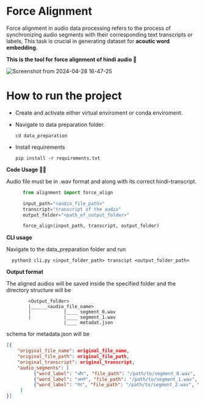 # Force Alignment 
Force alignment in audio data processing refers to the process of synchronizing audio segments with their corresponding text transcripts or labels, This task is crucial in 
generating dataset for **acoutic word embedding**. 

**This is the tool for force alignment of hindi audio 💪**

![Screenshot from 2024-04-28 16-47-25](https://github.com/xorsuyash/hindi-acoustic-word-embedding/assets/98162846/0076c28e-5266-4961-af75-3a1669a9de23)

# How to run the project 
* Create and activate either virtual enviroment or conda enviroment.
* Navigate to data preparation folder.

      cd data_preparation
* Install requirements

      pip install -r requirements.txt

**Code Usage 👨‍💻**

Audio file must be in .wav format and along with its correct hindi-transcript.
```python
      from alignment import force_align

      input_path="<audio_file_path>"
      transcript="transcript of the audio"
      output_folder="<path_of_output_folder>"

      force_align(input_path, transcript, output_folder)
```
**CLI usage**

Navigate to the data_preparation folder and run

      python3 cli.py <input_folder_path> transcipt <output_folder_path>

**Output format** 

The aligned audios will be saved inside the specified folder and the directory structure will be

            <Output_folder>
            |______<audio_file_name>
            |            |____ segment_0.wav
            |            |____ segment_1.wav
                         |____ metadat.json 
schema for metadata.json will be 
```json
[{
    "original_file_name": original_file_name,
    "original_file_path": original_file_path,
    "original_transcript": original_transcript,
    "audio_segments": [
          {"word_label": "और", "file_path": "/path/to/segment_0.wav", "duration": 2.5},
          {"word_label": "अपने", "file_path": "/path/to/segment_1.wav", "duration": 3.0},
          {"word_label": "पेट", "file_path": "/path/to/segment_2.wav", "duration": 4.2}
     ]
}]
            

